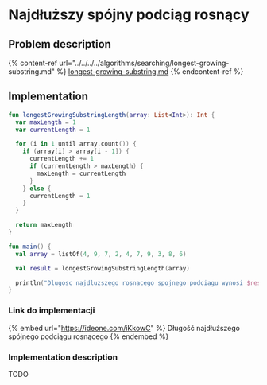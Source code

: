 # Najdłuższy spójny podciąg rosnący

## Problem description

{% content-ref url="../../../../algorithms/searching/longest-growing-substring.md" %}
[longest-growing-substring.md](../../../../algorithms/searching/longest-growing-substring.md)
{% endcontent-ref %}

## Implementation

```kotlin
fun longestGrowingSubstringLength(array: List<Int>): Int {
  var maxLength = 1
  var currentLength = 1

  for (i in 1 until array.count()) {
    if (array[i] > array[i - 1]) {
      currentLength += 1
      if (currentLength > maxLength) {
        maxLength = currentLength
      }
    } else {
      currentLength = 1
    }
  }

  return maxLength
}

fun main() {
  val array = listOf(4, 9, 7, 2, 4, 7, 9, 3, 8, 6)

  val result = longestGrowingSubstringLength(array)

  println("Dlugosc najdluzszego rosnacego spojnego podciagu wynosi $result")
}
```

### Link do implementacji

{% embed url="https://ideone.com/iKkowC" %}
Długość najdłuższego spójnego podciągu rosnącego
{% endembed %}

### Implementation description

TODO